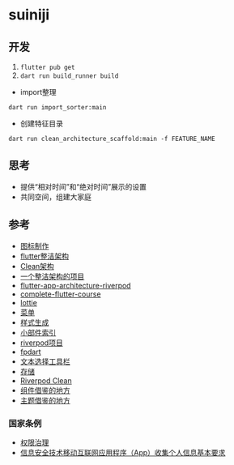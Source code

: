 # suiniji

## 开发

1. `flutter pub get`
2. `dart run build_runner build`

- import整理

`dart run import_sorter:main`

- 创建特征目录

`dart run clean_architecture_scaffold:main -f FEATURE_NAME`

## 思考

- 提供“相对时间”和“绝对时间”展示的设置
- 共同空间，组建大家庭

## 参考

- [图标制作](https://icon.kitchen/)
- [flutter整洁架构](https://blog.cleancoder.com/uncle-bob/2012/08/13/the-clean-architecture.html)
- [Clean架构](https://betterprogramming.pub/flutter-clean-architecture-test-driven-development-practical-guide-445f388e8604)
- [一个整洁架构的项目](https://github.com/shirvanie/flutter_messenger_clean_architecture)
- [flutter-app-architecture-riverpod](https://codewithandrea.com/articles/flutter-app-architecture-riverpod-introduction/)
- [complete-flutter-course](https://github.com/bizz84/complete-flutter-course)
- [lottie](https://lottiefiles.com/)
- [菜单](https://docs.flutter.dev/release/breaking-changes/context-menus)
- [样式生成](https://rydmike.com/flexcolorscheme/themesplayground-latest/)
- [小部件索引](https://docs.flutter.dev/reference/widgets)
- [riverpod项目](https://github.com/AhmedLSayed9/deliverzler)
- [fpdart](https://github.com/SandroMaglione/fpdart)
- [文本选择工具栏](https://github.com/flutter/flutter/issues/125391)
- [存储](https://isar.dev/zh/tutorials/quickstart.html)
- [Riverpod Clean](https://otakoyi.software/blog/flutter-clean-architecture-with-riverpod-and-supabase)
- [组件借鉴的地方](https://github.com/luo3house/flutter_vant/tree/main/vantui/lib/src/widgets)
- [主题借鉴的地方](https://github.com/tusen-ai/naive-ui/blob/main/src/_styles/common/dark.ts)

### 国家条例

- [权限治理](https://www.sohu.com/a/334869240_664487)
- [信息安全技术移动互联网应用程序（App）收集个人信息基本要求](http://c.gb688.cn/bzgk/gb/showGb?type=online&hcno=977D9EBB32ABF0A7DD6A1215969FE57A)